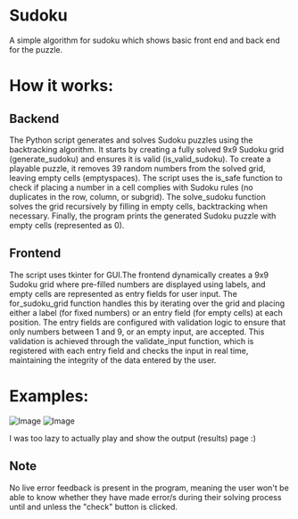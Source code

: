 # Sudoku
A simple algorithm for sudoku which shows basic front end and back end for the puzzle. 

# How it works:
## Backend
The Python script generates and solves Sudoku puzzles using the backtracking algorithm. It starts by creating a fully solved 9x9 Sudoku grid (generate_sudoku) and ensures it is valid (is_valid_sudoku). To create a playable puzzle, it removes 39 random numbers from the solved grid, leaving empty cells (emptyspaces). The script uses the is_safe function to check if placing a number in a cell complies with Sudoku rules (no duplicates in the row, column, or subgrid). The solve_sudoku function solves the grid recursively by filling in empty cells, backtracking when necessary. Finally, the program prints the generated Sudoku puzzle with empty cells (represented as 0).
## Frontend
The script uses tkinter for GUI.The frontend dynamically creates a 9x9 Sudoku grid where pre-filled numbers are displayed using labels, and empty cells are represented as entry fields for user input. The for_sudoku_grid function handles this by iterating over the grid and placing either a label (for fixed numbers) or an entry field (for empty cells) at each position. The entry fields are configured with validation logic to ensure that only numbers between 1 and 9, or an empty input, are accepted. This validation is achieved through the validate_input function, which is registered with each entry field and checks the input in real time, maintaining the integrity of the data entered by the user.

# Examples: 
![Image](https://github.com/user-attachments/assets/e069e93b-8f5c-4463-9323-2267cb2cfb3b)
![Image](https://github.com/user-attachments/assets/f2cc7ab5-0fee-4400-afac-cec3026239ad)

I was too lazy to actually play and show the output (results) page :)


## Note
No live error feedback is present in the program, meaning the user won't be able to know whether they have made error/s during their solving process until and unless the "check" button is clicked.

